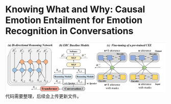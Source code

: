 # Knowing What and Why: Causal Emotion Entailment for Emotion Recognition in Conversations
![overall framework](fig2.png)
代码需要整理，后续会上传更新文件。
